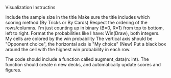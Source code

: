 Visualization Instructins

Include the sample size in the title
Make sure the title includes which scoring method (By Tricks or By Cards)
Respect the ordering of the rows/columns. I'm just counting up in binary (B=0, R=1) from top to bottom, left to right.
Format the probabilities like I have: Win(Draw), both integers.
My cells are colored by the win probability
The vertical axis should be "Opponent choice", the horizontal axis is "My choice"
(New) Put a black box around the cell with the highest win probability in each row.


The code should include a function called augment_data(n: int). The function should create n new decks, and automatically update scores and figures.


